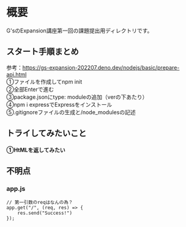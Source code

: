 # 概要
G'sのExpansion講座第一回の課題提出用ディレクトリです。

## スタート手順まとめ
参考：https://gs-expansion-202207.deno.dev/nodejs/basic/prepare-api.html</br>
①ファイルを作成してnpm init</br>
②全部Enterで進む</br>
③package.jsonにtype: moduleの追加（verの下あたり）</br>
④npm i expressでExpressをインストール</br>
⑤.gitignoreファイルの生成と/node_modulesの記述</br>


## トライしてみたいこと
#### ①HtMLを返してみたい

## 不明点
### app.js
```
// 第一引数のreqはなんの為？
app.get("/", (req, res) => {
    res.send("Success!")
});
```
